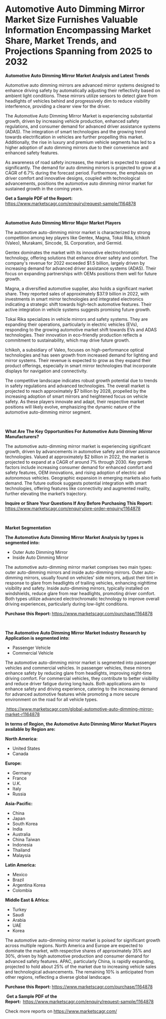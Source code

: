 <p><h1>Automotive Auto Dimming Mirror Market Size Furnishes Valuable Information Encompassing Market Share, Market Trends, and Projections Spanning from 2025 to 2032</h1></p><p><strong>Automotive Auto Dimming Mirror Market Analysis and Latest Trends</strong></p>
<p><p>Automotive auto dimming mirrors are advanced mirror systems designed to enhance driving safety by automatically adjusting their reflectivity based on ambient light conditions. These mirrors utilize sensors to detect glare from headlights of vehicles behind and progressively dim to reduce visibility interference, providing a clearer view for the driver. </p><p>The Automotive Auto Dimming Mirror Market is experiencing substantial growth, driven by increasing vehicle production, enhanced safety regulations, and consumer demand for advanced driver assistance systems (ADAS). The integration of smart technologies and the growing trend towards electrification in vehicles are further propelling this market. Additionally, the rise in luxury and premium vehicle segments has led to a higher adoption of auto dimming mirrors due to their convenience and enhanced safety features.</p><p>As awareness of road safety increases, the market is expected to expand significantly. The demand for auto dimming mirrors is projected to grow at a CAGR of 6.7% during the forecast period. Furthermore, the emphasis on driver comfort and innovative designs, coupled with technological advancements, positions the automotive auto dimming mirror market for sustained growth in the coming years.</p></p>
<p><strong>Get a Sample PDF of the Report:&nbsp;</strong> <a href="https://www.marketscagr.com/enquiry/request-sample/1164878?utm_campaign=2637&utm_medium=2&utm_source=Github&utm_content=ia&utm_term=30032025&utm_id=automotive-auto-dimming-mirror">https://www.marketscagr.com/enquiry/request-sample/1164878</a></p>
<p>&nbsp;</p>
<p><strong>Automotive Auto Dimming Mirror Major Market Players</strong></p>
<p><p>The automotive auto-dimming mirror market is characterized by strong competition among key players like Gentex, Magna, Tokai Rika, Ichikoh (Valeo), Murakami, Sincode, SL Corporation, and Germid. </p><p>Gentex dominates the market with its innovative electrochromatic technology, offering solutions that enhance driver safety and comfort. The company's revenue for 2022 exceeded $1.5 billion, largely driven by increasing demand for advanced driver assistance systems (ADAS). Their focus on expanding partnerships with OEMs positions them well for future growth.</p><p>Magna, a diversified automotive supplier, also holds a significant market share. They reported sales of approximately $37.9 billion in 2022, with investments in smart mirror technologies and integrated electronics indicating a strategic shift towards high-tech automotive features. Their active integration in vehicle systems suggests promising future growth.</p><p>Tokai Rika specializes in vehicle mirrors and safety systems. They are expanding their operations, particularly in electric vehicles (EVs), responding to the growing automotive market shift towards EVs and ADAS technologies. Their innovation in eco-friendly production reflects a commitment to sustainability, which may drive future growth.</p><p>Ichikoh, a subsidiary of Valeo, focuses on high-performance optical technologies and has seen growth from increased demand for lighting and mirror systems. Their revenue is expected to grow as they expand their product offerings, especially in smart mirror technologies that incorporate displays for navigation and connectivity.</p><p>The competitive landscape indicates robust growth potential due to trends in safety regulations and advanced technologies. The overall market is projected to reach approximately $7 billion by 2028, propelled by the increasing adoption of smart mirrors and heightened focus on vehicle safety. As these players innovate and adapt, their respective market positions will likely evolve, emphasizing the dynamic nature of the automotive auto-dimming mirror segment.</p></p>
<p>&nbsp;</p>
<p><strong>What Are The Key Opportunities For Automotive Auto Dimming Mirror Manufacturers?</strong></p>
<p><p>The automotive auto-dimming mirror market is experiencing significant growth, driven by advancements in automotive safety and driver assistance technologies. Valued at approximately $2 billion in 2022, the market is projected to expand at a CAGR of around 7% through 2030. Key growth factors include increasing consumer demand for enhanced comfort and safety features, OEM innovations, and rising adoption of electric and autonomous vehicles. Geographic expansion in emerging markets also fuels demand. The future outlook suggests potential integration with smart technologies, offering features like connectivity and augmented reality, further elevating the market’s trajectory.</p></p>
<p><strong>Inquire or Share Your Questions If Any Before Purchasing This Report:</strong> <a href="https://www.marketscagr.com/enquiry/pre-order-enquiry/1164878?utm_campaign=2637&utm_medium=2&utm_source=Github&utm_content=ia&utm_term=30032025&utm_id=automotive-auto-dimming-mirror">https://www.marketscagr.com/enquiry/pre-order-enquiry/1164878</a></p>
<p>&nbsp;</p>
<p><strong>Market Segmentation</strong></p>
<p><strong>The Automotive Auto Dimming Mirror Market Analysis by types is segmented into:</strong></p>
<p><ul><li>Outer Auto Dimming Mirror</li><li>Inside Auto Dimming Mirror</li></ul></p>
<p><p>The automotive auto-dimming mirror market comprises two main types: outer auto-dimming mirrors and inside auto-dimming mirrors. Outer auto-dimming mirrors, usually found on vehicles' side mirrors, adjust their tint in response to glare from headlights of trailing vehicles, enhancing nighttime visibility and safety. Inside auto-dimming mirrors, typically installed on windshields, reduce glare from rear headlights, promoting driver comfort. Both types utilize advanced electrochromatic technology to improve overall driving experiences, particularly during low-light conditions.</p></p>
<p><strong>Purchase this Report:&nbsp;</strong><a href="https://www.marketscagr.com/purchase/1164878?utm_campaign=2637&utm_medium=2&utm_source=Github&utm_content=ia&utm_term=30032025&utm_id=automotive-auto-dimming-mirror">https://www.marketscagr.com/purchase/1164878</a></p>
<p>&nbsp;</p>
<p><strong>The Automotive Auto Dimming Mirror Market Industry Research by Application is segmented into:</strong></p>
<p><ul><li>Passenger Vehicle</li><li>Commercial Vehicle</li></ul></p>
<p><p>The automotive auto-dimming mirror market is segmented into passenger vehicles and commercial vehicles. In passenger vehicles, these mirrors enhance safety by reducing glare from headlights, improving night-time driving comfort. For commercial vehicles, they contribute to better visibility and reduce driver fatigue during long hauls. Both applications aim to enhance safety and driving experience, catering to the increasing demand for advanced automotive features while promoting a more secure environment on the road for all vehicle types.</p></p>
<p><a href="https://www.marketscagr.com/global-automotive-auto-dimming-mirror-market-r1164878?utm_campaign=2637&utm_medium=2&utm_source=Github&utm_content=ia&utm_term=30032025&utm_id=automotive-auto-dimming-mirror">&nbsp;https://www.marketscagr.com/global-automotive-auto-dimming-mirror-market-r1164878</a></p>
<p><strong>In terms of Region, the Automotive Auto Dimming Mirror Market Players available by Region are:</strong></p>
<p>
    <p> <strong> North America: </strong>
        <ul>
            <li>United States</li>
            <li>Canada</li>
        </ul>
        </p> 
    <p> <strong> Europe: </strong>
        <ul>
            <li>Germany</li>
            <li>France</li>
            <li>U.K.</li>
            <li>Italy</li>
            <li>Russia</li>
        </ul>
        </p> 
    <p> <strong> Asia-Pacific: </strong>
        <ul>
            <li>China</li>
            <li>Japan</li>
            <li>South Korea</li>
            <li>India</li>
            <li>Australia</li>
            <li>China Taiwan</li>
            <li>Indonesia</li>
            <li>Thailand</li>
            <li>Malaysia</li>
        </ul>
        </p> 
    <p> <strong> Latin America: </strong>
        <ul>
            <li>Mexico</li>
            <li>Brazil</li>
            <li>Argentina Korea</li>
            <li>Colombia</li>
        </ul>
        </p> 
    <p> <strong> Middle East & Africa: </strong>
        <ul>
            <li>Turkey</li>
            <li>Saudi</li>
            <li>Arabia</li>
            <li>UAE</li>
            <li>Korea</li>
        </ul>
    </p>
    </p>
<p><p>The automotive auto-dimming mirror market is poised for significant growth across multiple regions. North America and Europe are expected to dominate the market, with respective shares of approximately 35% and 30%, driven by high automotive production and consumer demand for advanced safety features. APAC, particularly China, is rapidly expanding, projected to hold about 25% of the market due to increasing vehicle sales and technological advancements. The remaining 10% is anticipated from other regions, reflecting a diverse global landscape.</p></p>
<p><strong>Purchase this Report: </strong><a href="https://www.marketscagr.com/purchase/1164878?utm_campaign=2637&utm_medium=2&utm_source=Github&utm_content=ia&utm_term=30032025&utm_id=automotive-auto-dimming-mirror">https://www.marketscagr.com/purchase/1164878</a></p>
<p>&nbsp;<strong>Get a Sample PDF of the Report:&nbsp;&nbsp;</strong><a href="https://www.marketscagr.com/enquiry/request-sample/1164878?utm_campaign=2637&utm_medium=2&utm_source=Github&utm_content=ia&utm_term=30032025&utm_id=automotive-auto-dimming-mirror">https://www.marketscagr.com/enquiry/request-sample/1164878</a></p>
<p><strong></strong></p>
<p>Check more reports on <a href="https://www.marketscagr.com/?utm_campaign=2637&utm_medium=2&utm_source=Github&utm_content=ia&utm_term=30032025&utm_id=automotive-auto-dimming-mirror">https://www.marketscagr.com/</a></p>